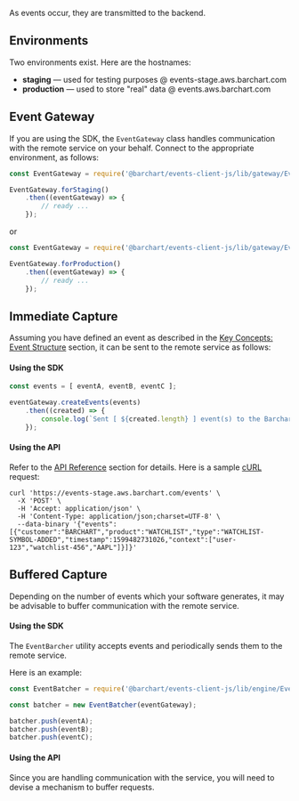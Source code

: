 As events occur, they are transmitted to the backend.

## Environments

Two environments exist. Here are the hostnames:

* **staging** — used for testing purposes @ events-stage.aws.barchart.com
* **production** — used to store "real" data @ events.aws.barchart.com

## Event Gateway

If you are using the SDK, the ```EventGateway``` class handles communication with the remote service on your behalf. Connect to the appropriate environment, as follows:

```js
const EventGateway = require('@barchart/events-client-js/lib/gateway/EventGateway');

EventGateway.forStaging()
	.then((eventGateway) => {
		// ready ...
	});
```

or

```js
const EventGateway = require('@barchart/events-client-js/lib/gateway/EventGateway');

EventGateway.forProduction()
	.then((eventGateway) => {
		// ready ...
	});
```

## Immediate Capture

Assuming you have defined an event as described in the [Key Concepts: Event Structure](content/concepts/event_structure) section, it can be sent to the remote service as follows:

#### Using the SDK

```js
const events = [ eventA, eventB, eventC ];

eventGateway.createEvents(events)
	.then((created) => {
		console.log(`Sent [ ${created.length} ] event(s) to the Barchart Event Tracking Service.`);
	});
```

#### Using the API

Refer to the [API Reference](content/api/paths?id=post-events) section for details. Here is a sample [cURL](https://curl.haxx.se/) request:

```shell
curl 'https://events-stage.aws.barchart.com/events' \
  -X 'POST' \
  -H 'Accept: application/json' \
  -H 'Content-Type: application/json;charset=UTF-8' \
  --data-binary '{"events":[{"customer":"BARCHART","product":"WATCHLIST","type":"WATCHLIST-SYMBOL-ADDED","timestamp":1599482731026,"context":["user-123","watchlist-456","AAPL"]}]}'
```

## Buffered Capture

Depending on the number of events which your software generates, it may be advisable to buffer communication with the remote service.

#### Using the SDK

The ```EventBarcher``` utility accepts events and periodically sends them to the remote service.

Here is an example:

```js
const EventBatcher = require('@barchart/events-client-js/lib/engine/EventBatcher');

const batcher = new EventBatcher(eventGateway);

batcher.push(eventA);
batcher.push(eventB);
batcher.push(eventC);
```

#### Using the API

Since you are handling communication with the service, you will need to devise a mechanism to buffer requests.

